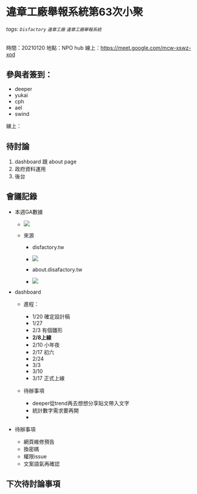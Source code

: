 # 違章工廠舉報系統第63次小聚

###### tags: `Disfactory` `違章工廠` `違章工廠舉報系統`

時間：20210120
地點：NPO hub
線上：https://meet.google.com/mcw-xswz-xod

## 參與者簽到：

- deeper
- yukai
- cph
- ael
- swind

線上：

## 待討論
1. dashboard 跟 about page 
2. 政府資料運用
3. 後台


## 會議記錄
- 本週GA數據
    - ![](https://s3-ap-northeast-1.amazonaws.com/g0v-hackmd-images/uploads/upload_906ad4f4a55335674b6b8e06c6e86cd1.png)

    - 來源
        - disfactory.tw
        - ![](https://s3-ap-northeast-1.amazonaws.com/g0v-hackmd-images/uploads/upload_6f13c035396c230c330047195171344f.png)

        - about.disafactory.tw
        - ![](https://s3-ap-northeast-1.amazonaws.com/g0v-hackmd-images/uploads/upload_85459ee448556d9372657af537fa5ee5.png)


- dashboard

    - 進程：
        - 1/20 確定設計稿
        - 1/27 
        - 2/3  有個雛形
        - **2/8上線**
        - 2/10 小年夜
        - 2/17 初六
        - 2/24 
        - 3/3
        - 3/10
        - 3/17 正式上線

    - 待辦事項
        - deeper從trend再去想想分享貼文帶入文字
        - 統計數字需求要再開
        - 

- 待辦事項
    - 網頁維修預告
    - 換密碼
    - 權限issue
    - 文案語氣再確認

## 下次待討論事項
